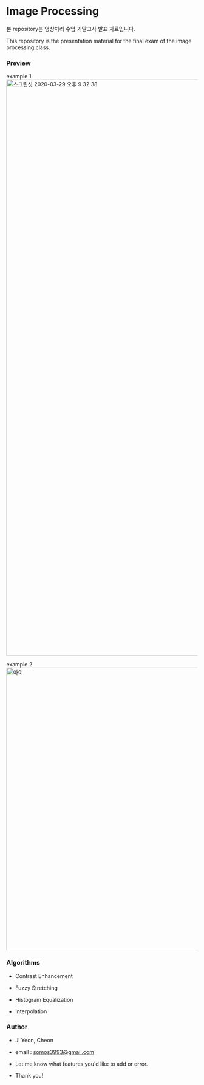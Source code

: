 # Image Processing

본 repository는 영상처리 수업 기말고사 발표 자료입니다. 

This repository is the presentation material for the final exam of the image processing class.

### Preview

example 1.
<img width="1518" alt="스크린샷 2020-03-29 오후 9 32 38" src="https://user-images.githubusercontent.com/45894275/78001016-14293e00-7370-11ea-8001-0e2e8513aeb6.png">

example 2.
<img width="744" alt="아이" src="https://user-images.githubusercontent.com/45894275/78001054-20150000-7370-11ea-8dd0-c8bd2667b503.png">

### Algorithms

+ Contrast Enhancement

+ Fuzzy Stretching

+ Histogram Equalization

+ Interpolation

### Author

+ Ji Yeon, Cheon 

+ email : somos3993@gmail.com

+ Let me know what features you'd like to add or error.

+ Thank you!








